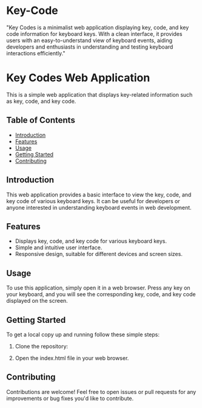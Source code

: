 # Key-Code
"Key Codes is a minimalist web application displaying key, code, and key code information for keyboard keys. With a clean interface, it provides users with an easy-to-understand view of keyboard events, aiding developers and enthusiasts in understanding and testing keyboard interactions efficiently."


# Key Codes Web Application

This is a simple web application that displays key-related information such as key, code, and key code.

## Table of Contents

- [Introduction](#introduction)
- [Features](#features)
- [Usage](#usage)
- [Getting Started](#getting-started)
- [Contributing](#contributing)

## Introduction

This web application provides a basic interface to view the key, code, and key code of various keyboard keys. It can be useful for developers or anyone interested in understanding keyboard events in web development.

## Features

- Displays key, code, and key code for various keyboard keys.
- Simple and intuitive user interface.
- Responsive design, suitable for different devices and screen sizes.

## Usage

To use this application, simply open it in a web browser. Press any key on your keyboard, and you will see the corresponding key, code, and key code displayed on the screen.

## Getting Started

To get a local copy up and running follow these simple steps:

1. Clone the repository:

  
2. Open the index.html file in your web browser.

## Contributing

Contributions are welcome! Feel free to open issues or pull requests for any improvements or bug fixes you'd like to contribute.




